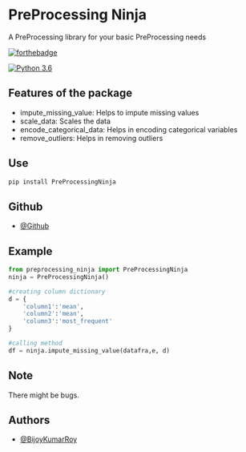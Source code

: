 
# PreProcessing Ninja

A PreProcessing library for your basic PreProcessing needs

[![forthebadge](https://forthebadge.com/images/badges/made-with-python.svg)](https://www.python.org)

[![Python 3.6](https://img.shields.io/badge/python-3.6-blue.svg)](https://www.python.org/downloads/release/python-360/)  
## Features of the package

 - impute_missing_value: Helps to impute missing values
 - scale_data: Scales the data
 - encode_categorical_data: Helps in encoding categorical variables
 - remove_outliers: Helps in removing outliers
## Use
```cmd
pip install PreProcessingNinja
```
## Github

- [@Github](https://github.com/Bijoy99roy/PreProcessingNinja)

  
## Example

```python
from preprocessing_ninja import PreProcessingNinja
ninja = PreProcessingNinja()

#creating column dictionary
d = {
    'column1':'mean',
    'column2':'mean',
    'column3':'most_frequent'
}

#calling method
df = ninja.impute_missing_value(datafra,e, d)
```

  
## Note

There might be bugs.

  
## Authors

- [@BijoyKumarRoy](https://www.linkedin.com/in/bijoy-kumar-roy-4b0975189/)

  